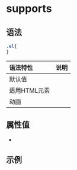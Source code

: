 # supports

## 语法

```css
.el{
}
```
|语法特性|说明|
| :--- | :--- |
| 默认值||
| 适用HTML元素 | |
| 动画| |
## 属性值
- 
## 示例
